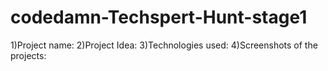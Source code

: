 # codedamn-Techspert-Hunt-stage1
1)Project name:
2)Project Idea:
3)Technologies used:
4)Screenshots of the projects:
